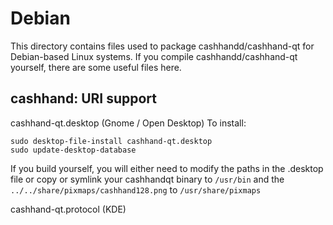 
Debian
====================
This directory contains files used to package cashhandd/cashhand-qt
for Debian-based Linux systems. If you compile cashhandd/cashhand-qt yourself, there are some useful files here.

## cashhand: URI support ##


cashhand-qt.desktop  (Gnome / Open Desktop)
To install:

	sudo desktop-file-install cashhand-qt.desktop
	sudo update-desktop-database

If you build yourself, you will either need to modify the paths in
the .desktop file or copy or symlink your cashhandqt binary to `/usr/bin`
and the `../../share/pixmaps/cashhand128.png` to `/usr/share/pixmaps`

cashhand-qt.protocol (KDE)


